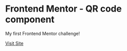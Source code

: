 # Frontend Mentor - QR code component

My first Frontend Mentor challenge!

<a href="https://qr-code-frontendmentor-johntnp.netlify.app/">Visit Site</a>
